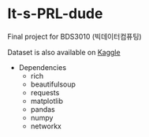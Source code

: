 # It-s-PRL-dude
Final project for BDS3010 (빅데이터컴퓨팅)

Dataset is also available on [Kaggle](https://www.kaggle.com/datasets/bearingdo/all-prl-papers-up-to-24-may-2023)

- Dependencies
  - rich
  - beautifulsoup
  - requests
  - matplotlib
  - pandas
  - numpy
  - networkx

